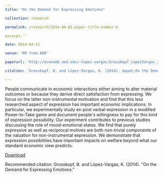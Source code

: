 ```yaml
---
title: "On the Demand for Expressing Emotions"

collection: research

permalink: /research/2014-04-01-paper-title-number-6

excerpt:''

date: 2014-04-21

venue: 'RR from AER'

paperurl: 'http://econweb.umd.edu/~lopez-vargas/Grosskopf_LopezVargas_2014.pdf'

citation: 'Grosskopf, B. and López-Vargas, K. (2014). &quot;On the Demand for Expressing Emotions.&quot;  <i>Working Paper</i>.'

---
```


People communicate in economic interactions either aiming to alter material outcomes or because they derive direct satisfaction from expressing. We focus on the latter non-instrumental motivation and find that this less researched aspect of expression has important economic implications. In particular, we experimentally study ex-post verbal expression in a modified Power-to-Take game and document people's willingness to pay for this kind of expression possibility. Our experiment contributes to previous studies discussing the role of mood-emotional states. We find that purely expressive as well as reciprocal motives are both non-trivial components of the valuation for non-instrumental expression. We demonstrate that expression possibilities have important impacts on welfare beyond what our standard economic view predicts.

[Download](http://econweb.umd.edu/~lopez-vargas/Grosskopf_LopezVargas_2014.pdf)

Recommended citation: Grosskopf, B. and López-Vargas, K. (2014). "On the Demand for Expressing Emotions."
